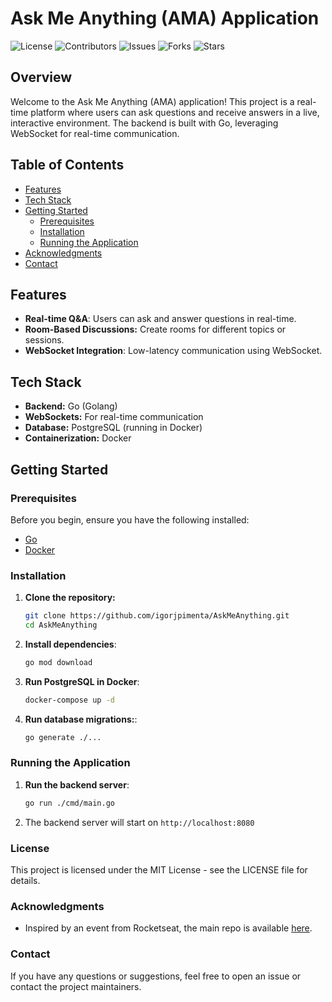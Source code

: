 # Ask Me Anything (AMA) Application

![License](https://img.shields.io/github/license/igorjpimenta/AskMeAnything)
![Contributors](https://img.shields.io/github/contributors/igorjpimenta/AskMeAnything)
![Issues](https://img.shields.io/github/issues/igorjpimenta/AskMeAnything)
![Forks](https://img.shields.io/github/forks/igorjpimenta/AskMeAnything)
![Stars](https://img.shields.io/github/stars/igorjpimenta/AskMeAnything)

## Overview

Welcome to the Ask Me Anything (AMA) application! This project is a real-time platform where users can ask questions and receive answers in a live, interactive environment. The backend is built with Go, leveraging WebSocket for real-time communication.

## Table of Contents

- [Features](#features)
- [Tech Stack](#tech-stack)
- [Getting Started](#getting-started)
  - [Prerequisites](#prerequisites)
  - [Installation](#installation)
  - [Running the Application](#running-the-application)
- [Acknowledgments](#acknowledgments)
- [Contact](#contact)

## Features

- **Real-time Q&A**: Users can ask and answer questions in real-time.
- **Room-Based Discussions:** Create rooms for different topics or sessions.
- **WebSocket Integration**: Low-latency communication using WebSocket.

## Tech Stack

- **Backend:** Go (Golang)
- **WebSockets:** For real-time communication
- **Database:** PostgreSQL (running in Docker)
- **Containerization:** Docker

## Getting Started

### Prerequisites

Before you begin, ensure you have the following installed:

- [Go](https://golang.org/doc/install)
- [Docker](https://www.docker.com/get-started)

### Installation

1. **Clone the repository:**
   ```bash
   git clone https://github.com/igorjpimenta/AskMeAnything.git
   cd AskMeAnything

2. **Install dependencies**:
    ```bash
    go mod download

3. **Run PostgreSQL in Docker**:
    ```bash
    docker-compose up -d

4. **Run database migrations:**:
    ```bash
    go generate ./...

### Running the Application

1. **Run the backend server**:
    ```bash
    go run ./cmd/main.go

2. The backend server will start on `http://localhost:8080`

### License
This project is licensed under the MIT License - see the LICENSE file for details.

### Acknowledgments
- Inspired by an event from Rocketseat, the main repo is available [here](https://github.com/rocketseat-education/semana-tech-01-go-react-server/).

### Contact
If you have any questions or suggestions, feel free to open an issue or contact the project maintainers.